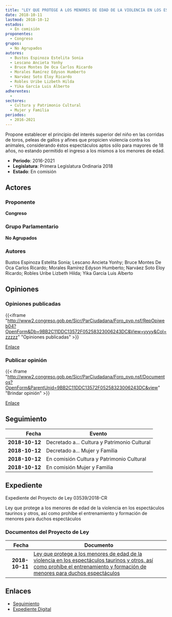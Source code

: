```yaml
---
title: "LEY QUE PROTEGE A LOS MENORES DE EDAD DE LA VIOLENCIA EN LOS ESPECTÁCULOS TAURINOS Y OTROS, ASÍ COMO PROHÍBE EL ENTRENAMIENTO Y FORMACIÓN DE MENORES PARA DICHO ESPECTÁCULOS"
date: 2018-10-11
lastmod: 2018-10-12
estados: 
  - En comisión
proponentes: 
  - Congreso
grupos: 
  - No Agrupados
autores: 
  - Bustos Espinoza Estelita Sonia
  - Lescano Ancieta Yonhy
  - Bruce Montes De Oca Carlos Ricardo
  - Morales Ramírez Edyson Humberto
  - Narváez Soto Eloy Ricardo
  - Robles Uribe Lizbeth Hilda
  - Yika García Luis Alberto
adherentes: 
  - 
sectores: 
  - Cultura y Patrimonio Cultural
  - Mujer y Familia
periodos: 
  - 2016-2021
---
```


Propone establecer el principio del interés superior del niño en las corridas de toros, peleas de gallos y afines que propicien violencia contra los animales, considerando éstos espectáculos aptos sólo para mayores de 18 años, no estando permitido el ingreso a los mismos a los menores de edad.

- **Periodo**: 2016-2021
- **Legislatura**: Primera Legislatura Ordinaria 2018
- **Estado**: En comisión

## Actores

### Proponente

**Congreso**

### Grupo Parlamentario

**No Agrupados**

### Autores

Bustos Espinoza Estelita Sonia; Lescano Ancieta Yonhy; Bruce Montes De Oca Carlos Ricardo; Morales Ramírez Edyson Humberto; Narváez Soto Eloy Ricardo; Robles Uribe Lizbeth Hilda; Yika García Luis Alberto


## Opiniones

### Opiniones publicadas

{{<iframe "http://www2.congreso.gob.pe/Sicr/ParCiudadana/Foro_pvp.nsf/RepOpiweb04?OpenForm&Db=9BB2C11DDC13572F05258323006243DC&View=yyyy&Col=zzzzz" "Opiniones publicadas" >}}

[Enlace](http://www2.congreso.gob.pe/Sicr/ParCiudadana/Foro_pvp.nsf/RepOpiweb04?OpenForm&Db=9BB2C11DDC13572F05258323006243DC&View=yyyy&Col=zzzzz)
### Publicar opinión

{{< iframe "http://www2.congreso.gob.pe/Sicr/ParCiudadana/Foro_pvp.nsf/Documentos?OpenForm&ParentUnid=9BB2C11DDC13572F05258323006243DC&view" "Brindar opinión" >}}

[Enlace](http://www2.congreso.gob.pe/Sicr/ParCiudadana/Foro_pvp.nsf/Documentos?OpenForm&ParentUnid=9BB2C11DDC13572F05258323006243DC&view)

## Seguimiento

| Fecha | Evento |
|------:|--------|
| **2018-10-12** | Decretado a... Cultura y Patrimonio Cultural|
| **2018-10-12** | Decretado a... Mujer y Familia|
| **2018-10-12** | En comisión Cultura y Patrimonio Cultural|
| **2018-10-12** | En comisión Mujer y Familia|


## Expediente

Expediente del Proyecto de Ley 03539/2018-CR

Ley que protege a los menores de edad de la violencia en los espectáculos taurinos y otros, así como prohíbe el entrenamiento y formación de menores para duchos espectáculos


### Documentos del Proyecto de Ley

| Fecha | Documento |
|------:|--------|
| **2018-10-11** | [Ley que protege a los menores de edad de la violencia en los espectáculos taurinos y otros, así como prohíbe el entrenamiento y formación de menores para duchos espectáculos](http://www.leyes.congreso.gob.pe/Documentos/2016_2021/Proyectos_de_Ley_y_de_Resoluciones_Legislativas/PL0353920181011..pdf) |

## Enlaces 

- [Seguimiento](http://www2.congreso.gob.pe/Sicr/TraDocEstProc/CLProLey2016.nsf/f7fff46988ca05b1052578e100829cc7/bd7ab577a20a1e4b0525832300765c4b?OpenDocument)
- [Expediente Digital](http://www2.congreso.gob.pe/Sicr/TraDocEstProc/CLProLey2016.nsf/f7fff46988ca05b1052578e100829cc7/bd7ab577a20a1e4b0525832300765c4b?OpenDocument&Click=05257FB7005EB655.eb71d0cf91d8294e05256cdf006b5706/$Body/0.1C6C)
